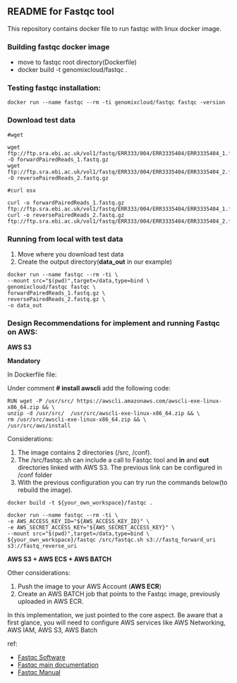 ## README for Fastqc tool ##

This repository contains docker file to run fastqc with linux docker image.

### Building fastqc docker image

* move to fastqc root directory(Dockerfile)
* docker build -t genomixcloud/fastqc .

### Testing fastqc installation:

```shell
docker run --name fastqc --rm -ti genomixcloud/fastqc fastqc -version
```

### Download test data 

```shell
#wget 

wget ftp://ftp.sra.ebi.ac.uk/vol1/fastq/ERR333/004/ERR3335404/ERR3335404_1.fastq.gz -O forwardPairedReads_1.fastq.gz
wget ftp://ftp.sra.ebi.ac.uk/vol1/fastq/ERR333/004/ERR3335404/ERR3335404_2.fastq.gz -O reversePairedReads_2.fastq.gz 
```

```shell
#curl osx

curl -o forwardPairedReads_1.fastq.gz ftp://ftp.sra.ebi.ac.uk/vol1/fastq/ERR333/004/ERR3335404/ERR3335404_1.fastq.gz 
curl -o reversePairedReads_2.fastq.gz ftp://ftp.sra.ebi.ac.uk/vol1/fastq/ERR333/004/ERR3335404/ERR3335404_2.fastq.gz 
```

### Running from local with test data 

1. Move where you download test data  
2. Create the output directory(**data_out** in our example) 

```shell
docker run --name fastqc --rm -ti \
--mount src="$(pwd)",target=/data,type=bind \
genomixcloud/fastqc fastqc \
forwardPairedReads_1.fastq.gz \
reversePairedReads_2.fastq.gz \
-o data_out
```

### Design Recommendations for implement and running Fastqc on AWS:

**AWS S3**

**Mandatory**

In Dockerfile file:

Under comment **# install awscli** add the following code:

```shell
RUN wget -P /usr/src/ https://awscli.amazonaws.com/awscli-exe-linux-x86_64.zip && \
unzip -d /usr/src/  /usr/src/awscli-exe-linux-x86_64.zip && \
rm /usr/src/awscli-exe-linux-x86_64.zip && \
/usr/src/aws/install
```

Considerations:

1. The image contains 2 directories (/src, /conf).
2. The /src/fastqc.sh can include a call to Fastqc tool and **in** and **out** directories linked with AWS S3. The previous link can be configured in /conf folder
3. With the previous configuration you can try run the commands below(to rebuild the image).

```shell 
docker build -t ${your_own_workspace}/fastqc .
```

```shell
docker run --name fastqc --rm -ti \
-e AWS_ACCESS_KEY_ID="${AWS_ACCESS_KEY_ID}" \
-e AWS_SECRET_ACCESS_KEY="${AWS_SECRET_ACCESS_KEY}" \
--mount src="$(pwd)",target=/data,type=bind \
${your_own_workspace}/fastqc /src/fastqc.sh s3://fastq_forward_uri s3://fastq_reverse_uri
```

**AWS S3 + AWS ECS + AWS BATCH**

Other considerations: 

1. Push the image to your AWS Account (**AWS ECR**) 
2. Create an AWS BATCH job that points to the Fastqc image, previously uploaded in AWS ECR. 

In this implementation, we just pointed to the core aspect. Be aware that a first glance, you will need to configure AWS services like AWS Networking, AWS IAM, AWS S3, AWS Batch  

ref:
* [Fastqc Software](https://raw.githubusercontent.com/s-andrews/FastQC/master/INSTALL.txt)
* [Fastqc main documentation](https://www.bioinformatics.babraham.ac.uk/projects/fastqc/)
* [Fastqc Manual](https://www.bioinformatics.babraham.ac.uk/projects/fastqc/Help/) 